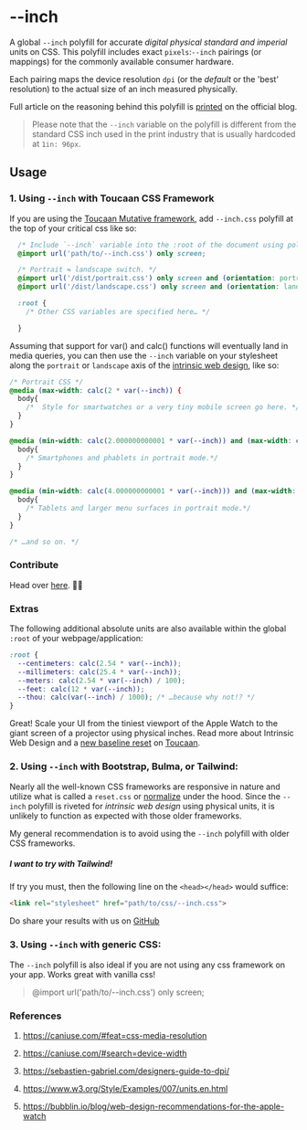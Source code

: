 # --inch

A global `--inch` polyfill for accurate _digital physical standard and imperial_ units on CSS. This polyfill includes exact `pixels`:`--inch` pairings (or mappings) for the commonly available consumer hardware.

Each pairing maps the device resolution `dpi` (or the _default_ or the 'best' resolution) to the actual size of an inch measured physically.

Full article on the reasoning behind this polyfill is [printed](https://bubblin.io/blog/inch) on the official blog.

> Please note that the `--inch` variable on the polyfill is different from the standard CSS inch used in the print industry that is usually hardcoded at `1in: 96px`.


## Usage

### 1. Using `--inch` with Toucaan CSS Framework

If you are using the [Toucaan Mutative framework](https://toucaan.com), add `--inch.css` polyfill at the top of your critical css like so:

```css
  /* Include `--inch` variable into the :root of the document using polyfill. */
  @import url('path/to/--inch.css') only screen;

  /* Portrait ⇋ landscape switch. */
  @import url('/dist/portrait.css') only screen and (orientation: portrait);
  @import url('/dist/landscape.css') only screen and (orientation: landscape);

  :root {
    /* Other CSS variables are specified here… */

  }
```

Assuming that support for var() and calc() functions will eventually land in media queries, you can then use the `--inch` variable on your stylesheet along the `portrait` or `landscape` axis of the [intrinsic web design](https://bubblin.io/blog/a-css-router), like so:

```css
/* Portrait CSS */
@media (max-width: calc(2 * var(--inch)) {
  body{
    /*  Style for smartwatches or a very tiny mobile screen go here. */
  }
}

@media (min-width: calc(2.000000000001 * var(--inch)) and (max-width: calc(4 * var(--inch))) {
  body{
    /* Smartphones and phablets in portrait mode.*/
  }
}

@media (min-width: calc(4.000000000001 * var(--inch))) and (max-width: calc(8 * var(--inch))) {
  body{
    /* Tablets and larger menu surfaces in portrait mode.*/
  }
}

/* …and so on. */

```

### Contribute

Head over [here](https://github.com/Toucaan/--inch/blob/master/CONTRIBUTING.md). 🙏🏻

### Extras

The following additional absolute units are also available within the global `:root` of your webpage/application:

```css
:root {
  --centimeters: calc(2.54 * var(--inch));
  --millimeters: calc(25.4 * var(--inch));
  --meters: calc(2.54 * var(--inch) / 100);
  --feet: calc(12 * var(--inch));
  --thou: calc(var(--inch) / 1000); /* …because why not!? */
}
```

Great! Scale your UI from the tiniest viewport of the Apple Watch to the giant screen of a projector using physical inches. Read more about Intrinsic Web Design and a [new baseline reset](https://bubblin.io/blog/baseline-css) on [Toucaan](https://www.toucaan.com/docs/introduction).

### 2. Using `--inch` with Bootstrap, Bulma, or Tailwind:

Nearly all the well-known CSS frameworks are responsive in nature and utilize what is called a `reset.css` or [normalize](https://github.com/necolas/normalize.css/) under the hood. Since the `--inch` polyfill is riveted for _intrinsic web design_ using physical units, it is unlikely to function as expected with those older frameworks. 

My general recommendation is to avoid using the `--inch` polyfill with older CSS frameworks.

##### I want to try with Tailwind!
If try you must, then the following line on the `<head></head>` would suffice:

```html
<link rel="stylesheet" href="path/to/css/--inch.css">
```

Do share your results with us on [GitHub](https://github.com/Toucaan/--inch/discussions)


### 3. Using `--inch` with generic CSS:

The `--inch` polyfill is also ideal if you are not using any css framework on your app. Works great with vanilla css!

> @import url('path/to/--inch.css') only screen;

### References

1. https://caniuse.com/#feat=css-media-resolution

2. https://caniuse.com/#search=device-width

3. https://sebastien-gabriel.com/designers-guide-to-dpi/

4. https://www.w3.org/Style/Examples/007/units.en.html

5. https://bubblin.io/blog/web-design-recommendations-for-the-apple-watch
